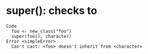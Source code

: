 # super(): checks to

    Code
      foo <- new_class("foo")
      super(foo(), character)
    Error <simpleError>
      Can't cast: <foo> doesn't inherit from <character>

